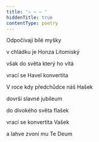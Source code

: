 ```yaml
---
title: '– – – '
hiddenTitle: true
contentType: poetry
---
```


<section>

Odpočívají bílé myšky

v chládku je Honza Litomiský

však do světa který ho vítá

vrací se Havel konvertita

V roce kdy předchůdce náš Hašek

dovrší slavné jubileum

do divokého světa flašek

vrací se konvertita Vašek

a lahve zvoní mu Te Deum

</section>
